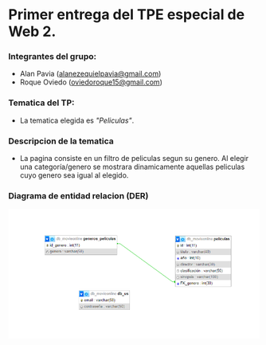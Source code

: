 # Primer entrega del TPE especial de Web 2.

### Integrantes del grupo:

- Alan Pavia (alanezequielpavia@gmail.com)
- Roque Oviedo (oviedoroque15@gmail.com)

### Tematica del TP:
- La tematica elegida es *"Peliculas"*.

### Descripcion de la tematica
- La pagina consiste en un filtro de peliculas segun su genero. Al elegir una categoría/genero se mostrara dinamicamente aquellas peliculas cuyo genero sea igual al elegido.

### Diagrama de entidad relacion (DER)
![Imagen del Readme](image.png)